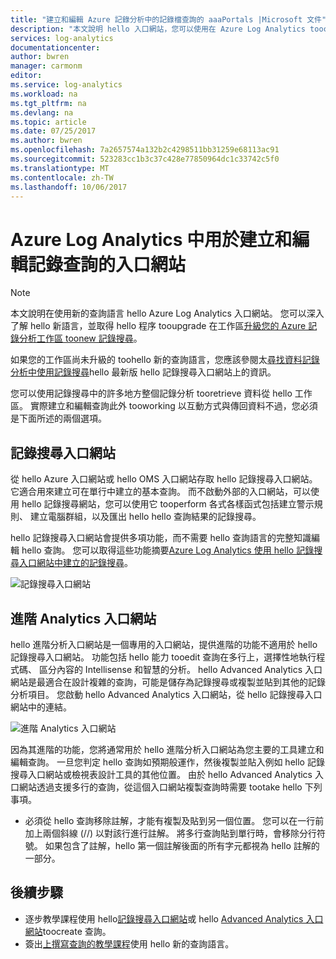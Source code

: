 ```yaml
---
title: "建立和編輯 Azure 記錄分析中的記錄檔查詢的 aaaPortals |Microsoft 文件"
description: "本文說明 hello 入口網站，您可以使用在 Azure Log Analytics toocreate 和編輯的記錄搜尋。"
services: log-analytics
documentationcenter: 
author: bwren
manager: carmonm
editor: 
ms.service: log-analytics
ms.workload: na
ms.tgt_pltfrm: na
ms.devlang: na
ms.topic: article
ms.date: 07/25/2017
ms.author: bwren
ms.openlocfilehash: 7a2657574a132b2c4298511bb31259e68113ac91
ms.sourcegitcommit: 523283cc1b3c37c428e77850964dc1c33742c5f0
ms.translationtype: MT
ms.contentlocale: zh-TW
ms.lasthandoff: 10/06/2017
---
```

# <a name="portals-for-creating-and-editing-log-queries-in-azure-log-analytics"></a>Azure Log Analytics 中用於建立和編輯記錄查詢的入口網站

> [!NOTE]
> 本文說明在使用新的查詢語言 hello Azure Log Analytics 入口網站。  您可以深入了解 hello 新語言，並取得 hello 程序 tooupgrade 在工作區[升級您的 Azure 記錄分析工作區 toonew 記錄搜尋](log-analytics-log-search-upgrade.md)。  
>
> 如果您的工作區尚未升級的 toohello 新的查詢語言，您應該參閱太[尋找資料記錄分析中使用記錄搜尋](log-analytics-log-searches.md)hello 最新版 hello 記錄搜尋入口網站上的資訊。

您可以使用記錄搜尋中的許多地方整個記錄分析 tooretrieve 資料從 hello 工作區。  實際建立和編輯查詢此外 tooworking 以互動方式與傳回資料不過，您必須是下面所述的兩個選項。  

## <a name="log-search-portal"></a>記錄搜尋入口網站
從 hello Azure 入口網站或 hello OMS 入口網站存取 hello 記錄搜尋入口網站。  它適合用來建立可在單行中建立的基本查詢。  而不啟動外部的入口網站，可以使用 hello 記錄搜尋網站，您可以使用它 tooperform 各式各樣函式包括建立警示規則、 建立電腦群組，以及匯出 hello hello 查詢結果的記錄搜尋。  

hello 記錄搜尋入口網站會提供多項功能，而不需要 hello 查詢語言的完整知識編輯 hello 查詢。  您可以取得這些功能摘要[Azure Log Analytics 使用 hello 記錄搜尋入口網站中建立的記錄搜尋](log-analytics-log-search-log-search-portal.md)。


![記錄搜尋入口網站](media/log-analytics-log-search-portals/log-search-portal.png)

## <a name="advanced-analytics-portal"></a>進階 Analytics 入口網站
hello 進階分析入口網站是一個專用的入口網站，提供進階的功能不適用於 hello 記錄搜尋入口網站。  功能包括 hello 能力 tooedit 查詢在多行上，選擇性地執行程式碼、 區分內容的 Intellisense 和智慧的分析。  hello Advanced Analytics 入口網站是最適合在設計複雜的查詢，可能是儲存為記錄搜尋或複製並貼到其他的記錄分析項目。  您啟動 hello Advanced Analytics 入口網站，從 hello 記錄搜尋入口網站中的連結。

![進階 Analytics 入口網站](media/log-analytics-log-search-portals/advanced-analytics-portal.png)


因為其進階的功能，您將通常用於 hello 進階分析入口網站為您主要的工具建立和編輯查詢。  一旦您判定 hello 查詢如預期般運作，然後複製並貼入例如 hello 記錄搜尋入口網站或檢視表設計工具的其他位置。  由於 hello Advanced Analytics 入口網站透過支援多行的查詢，從這個入口網站複製查詢時需要 tootake hello 下列事項。

- 必須從 hello 查詢移除註解，才能有複製及貼到另一個位置。  您可以在一行前加上兩個斜線 (//) 以對該行進行註解。  將多行查詢貼到單行時，會移除分行符號。  如果包含了註解，hello 第一個註解後面的所有字元都視為 hello 註解的一部分。


## <a name="next-steps"></a>後續步驟

- 逐步教學課程使用 hello[記錄搜尋入口網站](log-analytics-log-search-log-search-portal.md)或 hello [Advanced Analytics 入口網站](https://go.microsoft.com/fwlink/?linkid=856587)toocreate 查詢。
- 簽出[上撰寫查詢的教學課程](https://go.microsoft.com/fwlink/?linkid=856078)使用 hello 新的查詢語言。
